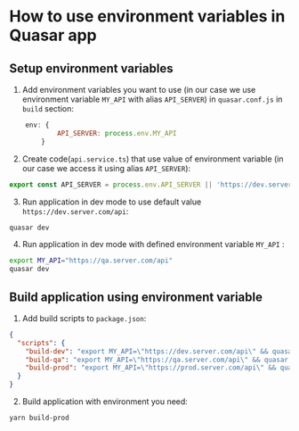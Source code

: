 # How to use environment variables in Quasar app

## Setup environment variables

1. Add environment variables you want to use (in our case we use environment variable `MY_API` with alias `API_SERVER`)
   in `quasar.conf.js` in `build` section:

```js
    env: {
            API_SERVER: process.env.MY_API
        }
```

2. Create code(`api.service.ts`) that use value of environment variable (in our case we access it using alias `API_SERVER`):

```js
export const API_SERVER = process.env.API_SERVER || 'https://dev.server.com/api';
```

3. Run application in dev mode to use default value `https://dev.server.com/api`:

```bash
quasar dev
```

4. Run application in dev mode with defined environment variable `MY_API` :

```bash
export MY_API="https://qa.server.com/api"
quasar dev
```

## Build application using environment variable

1. Add build scripts to `package.json`:

```json
{
  "scripts": {
    "build-dev": "export MY_API=\"https://dev.server.com/api\" && quasar build",
    "build-qa": "export MY_API=\"https://qa.server.com/api\" && quasar build",
    "build-prod": "export MY_API=\"https://prod.server.com/api\" && quasar build"
  }
}
```

2. Build application with environment you need:

```bash
yarn build-prod
```
